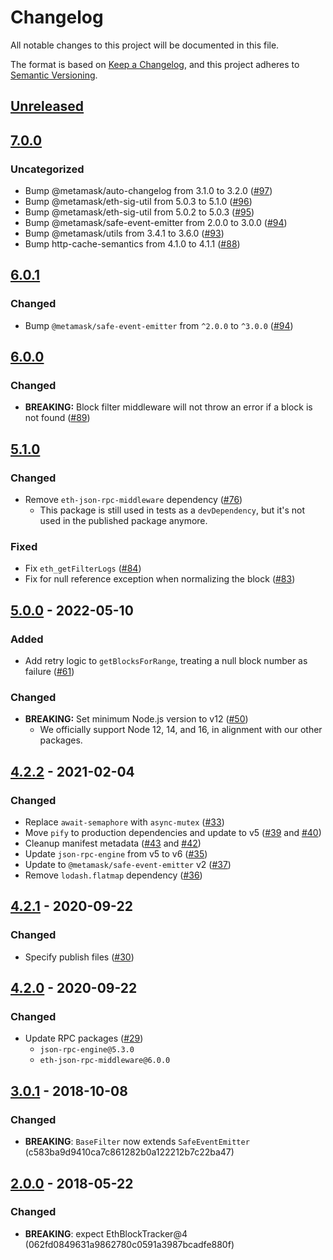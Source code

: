 # Changelog
All notable changes to this project will be documented in this file.

The format is based on [Keep a Changelog](https://keepachangelog.com/en/1.0.0/),
and this project adheres to [Semantic Versioning](https://semver.org/spec/v2.0.0.html).

## [Unreleased]

## [7.0.0]
### Uncategorized
- Bump @metamask/auto-changelog from 3.1.0 to 3.2.0 ([#97](https://github.com/MetaMask/eth-json-rpc-filters/pull/97))
- Bump @metamask/eth-sig-util from 5.0.3 to 5.1.0 ([#96](https://github.com/MetaMask/eth-json-rpc-filters/pull/96))
- Bump @metamask/eth-sig-util from 5.0.2 to 5.0.3 ([#95](https://github.com/MetaMask/eth-json-rpc-filters/pull/95))
- Bump @metamask/safe-event-emitter from 2.0.0 to 3.0.0 ([#94](https://github.com/MetaMask/eth-json-rpc-filters/pull/94))
- Bump @metamask/utils from 3.4.1 to 3.6.0 ([#93](https://github.com/MetaMask/eth-json-rpc-filters/pull/93))
- Bump http-cache-semantics from 4.1.0 to 4.1.1 ([#88](https://github.com/MetaMask/eth-json-rpc-filters/pull/88))

## [6.0.1]
### Changed
- Bump `@metamask/safe-event-emitter` from `^2.0.0` to `^3.0.0` ([#94](https://github.com/MetaMask/eth-json-rpc-filters/pull/94))

## [6.0.0]
### Changed
- **BREAKING:** Block filter middleware will not throw an error if a block is not found ([#89](https://github.com/MetaMask/eth-json-rpc-filters/pull/89))

## [5.1.0]
### Changed
- Remove `eth-json-rpc-middleware` dependency ([#76](https://github.com/MetaMask/eth-json-rpc-filters/pull/76))
  - This package is still used in tests as a `devDependency`, but it's not used in the published package anymore.

### Fixed
- Fix `eth_getFilterLogs` ([#84](https://github.com/MetaMask/eth-json-rpc-filters/pull/84))
- Fix for null reference exception when normalizing the block ([#83](https://github.com/MetaMask/eth-json-rpc-filters/pull/83))

## [5.0.0] - 2022-05-10
### Added
- Add retry logic to `getBlocksForRange`, treating a null block number as failure ([#61](https://github.com/MetaMask/eth-json-rpc-filters/pull/61))

### Changed
- **BREAKING:** Set minimum Node.js version to v12 ([#50](https://github.com/MetaMask/eth-json-rpc-filters/pull/50))
  - We officially support Node 12, 14, and 16, in alignment with our other packages.

## [4.2.2] - 2021-02-04
### Changed
- Replace `await-semaphore` with `async-mutex` ([#33](https://github.com/MetaMask/eth-json-rpc-filters/pull/33))
- Move `pify` to production dependencies and update to v5 ([#39](https://github.com/MetaMask/eth-json-rpc-filters/pull/39) and [#40](https://github.com/MetaMask/eth-json-rpc-filters/pull/40))
- Cleanup manifest metadata ([#43](https://github.com/MetaMask/eth-json-rpc-filters/pull/43) and [#42](https://github.com/MetaMask/eth-json-rpc-filters/pull/42))
- Update `json-rpc-engine` from v5 to v6 ([#35](https://github.com/MetaMask/eth-json-rpc-filters/pull/35))
- Update to `@metamask/safe-event-emitter` v2 ([#37](https://github.com/MetaMask/eth-json-rpc-filters/pull/37))
- Remove `lodash.flatmap` dependency ([#36](https://github.com/MetaMask/eth-json-rpc-filters/pull/36))

## [4.2.1] - 2020-09-22
### Changed
- Specify publish files ([#30](https://github.com/MetaMask/eth-json-rpc-filters/pull/30))

## [4.2.0] - 2020-09-22
### Changed
- Update RPC packages ([#29](https://github.com/MetaMask/eth-json-rpc-filters/pull/29))
  - `json-rpc-engine@5.3.0`
  - `eth-json-rpc-middleware@6.0.0`

## [3.0.1] - 2018-10-08
### Changed
- **BREAKING**: `BaseFilter` now extends `SafeEventEmitter` (c583ba9d9410ca7c861282b0a122212b7c22ba47)

## [2.0.0] - 2018-05-22
### Changed
- **BREAKING**: expect EthBlockTracker@4 (062fd0849631a9862780c0591a3987bcadfe880f)

[Unreleased]: https://github.com/MetaMask/eth-json-rpc-filters/compare/v7.0.0...HEAD
[7.0.0]: https://github.com/MetaMask/eth-json-rpc-filters/compare/v6.0.1...v7.0.0
[6.0.1]: https://github.com/MetaMask/eth-json-rpc-filters/compare/v6.0.0...v6.0.1
[6.0.0]: https://github.com/MetaMask/eth-json-rpc-filters/compare/v5.1.0...v6.0.0
[5.1.0]: https://github.com/MetaMask/eth-json-rpc-filters/compare/v5.0.0...v5.1.0
[5.0.0]: https://github.com/MetaMask/eth-json-rpc-filters/compare/v4.2.2...v5.0.0
[4.2.2]: https://github.com/MetaMask/eth-json-rpc-filters/compare/v4.2.1...v4.2.2
[4.2.1]: https://github.com/MetaMask/eth-json-rpc-filters/compare/v4.2.0...v4.2.1
[4.2.0]: https://github.com/MetaMask/eth-json-rpc-filters/compare/v3.0.1...v4.2.0
[3.0.1]: https://github.com/MetaMask/eth-json-rpc-filters/compare/v2.0.0...v3.0.1
[2.0.0]: https://github.com/MetaMask/eth-json-rpc-filters/releases/tag/v2.0.0
